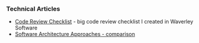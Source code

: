 ### Technical Articles

- [Code Review Checklist](./code-review-checklist.md) - big code review checklist I created in Waverley Software
- [Software Architecture Approaches - comparison](./software-architectures.md)
